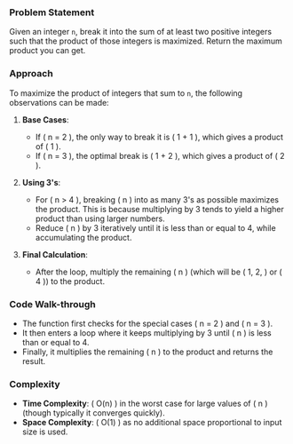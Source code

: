 ### Problem Statement
Given an integer `n`, break it into the sum of at least two positive integers such that the product of those integers is maximized. Return the maximum product you can get.

### Approach
To maximize the product of integers that sum to `n`, the following observations can be made:

1. **Base Cases**: 
   - If \( n = 2 \), the only way to break it is \( 1 + 1 \), which gives a product of \( 1 \).
   - If \( n = 3 \), the optimal break is \( 1 + 2 \), which gives a product of \( 2 \).

2. **Using 3's**:
   - For \( n > 4 \), breaking \( n \) into as many 3's as possible maximizes the product. This is because multiplying by 3 tends to yield a higher product than using larger numbers.
   - Reduce \( n \) by 3 iteratively until it is less than or equal to 4, while accumulating the product.

3. **Final Calculation**:
   - After the loop, multiply the remaining \( n \) (which will be \( 1, 2, \) or \( 4 \)) to the product.

### Code Walk-through
- The function first checks for the special cases \( n = 2 \) and \( n = 3 \).
- It then enters a loop where it keeps multiplying by 3 until \( n \) is less than or equal to 4.
- Finally, it multiplies the remaining \( n \) to the product and returns the result.

### Complexity
- **Time Complexity**: \( O(n) \) in the worst case for large values of \( n \) (though typically it converges quickly).
- **Space Complexity**: \( O(1) \) as no additional space proportional to input size is used.


